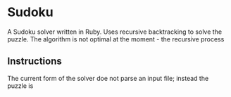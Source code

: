 Sudoku
=====

A Sudoku solver written in Ruby.
Uses recursive backtracking to solve the puzzle. The algorithm is not optimal at the moment - the recursive process


Instructions
-----------
The current form of the solver doe not parse an input file; instead the puzzle is 

